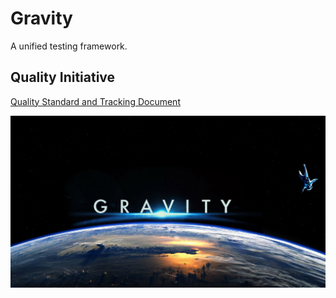# Gravity

A unified testing framework.

## Quality Initiative
[Quality Standard and Tracking Document](https://github.com/dxos/gravity/blob/main/docs/content/qa/index.md)

![Gravity](docs/content/images/gravity.jpg "Gravity")
